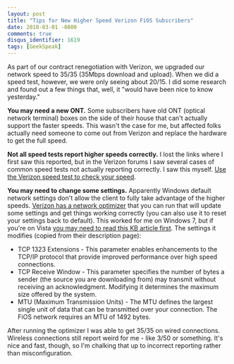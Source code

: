 ```yaml
---
layout: post
title: "Tips for New Higher Speed Verizon FiOS Subscribers"
date: 2010-03-01 -0800
comments: true
disqus_identifier: 1619
tags: [GeekSpeak]
---
```

As part of our contract renegotiation with Verizon, we upgraded our
network speed to 35/35 (35Mbps download and upload). When we did a speed
test, however, we were only seeing about 20/15. I did some research and
found out a few things that, well, it "would have been nice to know
yesterday."

**You may need a new ONT.** Some subscribers have old ONT (optical
network terminal) boxes on the side of their house that can't actually
support the faster speeds. This wasn't the case for me, but affected
folks actually need someone to come out from Verizon and replace the
hardware to get the full speed.

**Not all speed tests report higher speeds correctly.** I lost the links
where I first saw this reported, but in the Verizon forums I saw several
cases of common speed tests not actually reporting correctly. I saw this
myself. [Use the Verizon speed test to check your
speed](http://speedtest.verizon.net).

**You may need to change some settings.** Apparently Windows default
network settings don't allow the client to fully take advantage of the
higher speeds. [Verizon has a network
optimizer](http://www.verizon.net/optimize) that you can run that will
update some settings and get things working correctly (you can also use
it to reset your settings back to default). This worked for me on
Windows 7, but if you're on Vista [you may need to read this KB article
first](http://support.microsoft.com/kb/939006). The settings it modifies
(copied from their description page):

-   TCP 1323 Extensions - This parameter enables enhancements to the
    TCP/IP protocol that provide improved performance over high speed
    connections.
-   TCP Receive Window - This parameter specifies the number of bytes a
    sender (the source you are downloading from) may transmit without
    receiving an acknowledgment. Modifying it determines the maximum
    size offered by the system.
-   MTU (Maximum Transmission Units) - The MTU defines the largest
    single unit of data that can be transmitted over your connection.
    The FiOS network requires an MTU of 1492 bytes.

After running the optimizer I was able to get 35/35 on wired
connections. Wireless connections still report weird for me - like 3/50
or something. It's nice and fast, though, so I'm chalking that up to
incorrect reporting rather than misconfiguration.


